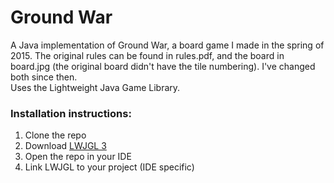 # Ground War
A Java implementation of Ground War, a board game I made in the spring of 2015. The original rules can be found in rules.pdf, and the board in board.jpg (the original board didn't have the tile numbering). I've changed both since then.  
Uses the Lightweight Java Game Library.  
### Installation instructions:
1. Clone the repo
2. Download [LWJGL 3](http://lwjgl.org)
3. Open the repo in your IDE
4. Link LWJGL to your project (IDE specific)
